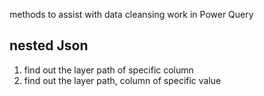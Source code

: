 methods to assist with data cleansing work in Power Query
## nested Json
1. find out the layer path of specific column
2. find out the layer path, column of specific value



